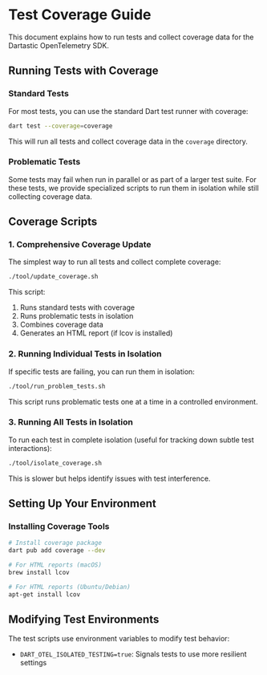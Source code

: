 # Test Coverage Guide

This document explains how to run tests and collect coverage data for the Dartastic OpenTelemetry SDK.

## Running Tests with Coverage

### Standard Tests

For most tests, you can use the standard Dart test runner with coverage:

```bash
dart test --coverage=coverage
```

This will run all tests and collect coverage data in the `coverage` directory.

### Problematic Tests

Some tests may fail when run in parallel or as part of a larger test suite. For these tests, we provide specialized scripts to run them in isolation while still collecting coverage data.

## Coverage Scripts

### 1. Comprehensive Coverage Update

The simplest way to run all tests and collect complete coverage:

```bash
./tool/update_coverage.sh
```

This script:
1. Runs standard tests with coverage
2. Runs problematic tests in isolation
3. Combines coverage data
4. Generates an HTML report (if lcov is installed)

### 2. Running Individual Tests in Isolation

If specific tests are failing, you can run them in isolation:

```bash
./tool/run_problem_tests.sh
```

This script runs problematic tests one at a time in a controlled environment.

### 3. Running All Tests in Isolation

To run each test in complete isolation (useful for tracking down subtle test interactions):

```bash
./tool/isolate_coverage.sh
```

This is slower but helps identify issues with test interference.

## Setting Up Your Environment

### Installing Coverage Tools

```bash
# Install coverage package
dart pub add coverage --dev

# For HTML reports (macOS)
brew install lcov

# For HTML reports (Ubuntu/Debian)
apt-get install lcov
```

## Modifying Test Environments

The test scripts use environment variables to modify test behavior:

- `DART_OTEL_ISOLATED_TESTING=true`: Signals tests to use more resilient settings
